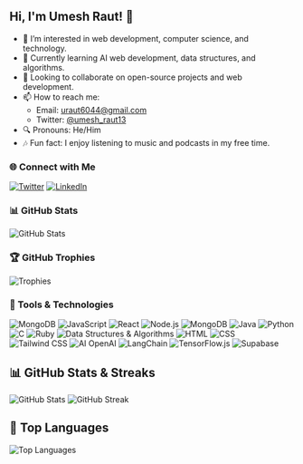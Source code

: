 ## Hi, I'm Umesh Raut! 👋

- 🔭 I’m interested in web development, computer science, and technology.
- 🌱 Currently learning AI web development, data structures, and algorithms.
- 🤝 Looking to collaborate on open-source projects and web development.
- 📫 How to reach me: 
  - Email: uraut6044@gmail.com
  - Twitter: [@umesh_raut13](https://twitter.com/umesh_raut13)
- 🔍 Pronouns: He/Him
- 🎶 Fun fact: I enjoy listening to music and podcasts in my free time.

### 🌐 Connect with Me
[![Twitter](https://img.shields.io/badge/Twitter-1DA1F2?style=for-the-badge&logo=twitter&logoColor=white)](https://twitter.com/umesh_raut13)
[![LinkedIn](https://img.shields.io/badge/LinkedIn-0077B5?style=for-the-badge&logo=linkedin&logoColor=white)](https://linkedin.com)

### 📊 GitHub Stats
![GitHub Stats](https://github-readme-stats.vercel.app/api?username=umeshraut2002&show_icons=true&theme=radical)

### 🏆 GitHub Trophies
![Trophies](https://github-profile-trophy.vercel.app/?username=umeshraut2002&theme=radical)

### 🔧 Tools & Technologies
![MongoDB](https://img.shields.io/badge/MongoDB-4EA94B?style=for-the-badge&logo=mongodb&logoColor=white)
![JavaScript](https://img.shields.io/badge/JavaScript-323330?style=for-the-badge&logo=javascript&logoColor=F7DF1E)
![React](https://img.shields.io/badge/React-20232A?style=for-the-badge&logo=react&logoColor=61DAFB)
![Node.js](https://img.shields.io/badge/Node.js-43853D?style=for-the-badge&logo=node-dot-js&logoColor=white)
![MongoDB](https://img.shields.io/badge/MongoDB-4EA94B?style=for-the-badge&logo=mongodb&logoColor=white)
![Java](https://img.shields.io/badge/Java-ED8B00?style=for-the-badge&logo=java&logoColor=white)
![Python](https://img.shields.io/badge/Python-3776AB?style=for-the-badge&logo=python&logoColor=white)
![C](https://img.shields.io/badge/C-00599C?style=for-the-badge&logo=c&logoColor=white)
![Ruby](https://img.shields.io/badge/Ruby-CC342D?style=for-the-badge&logo=ruby&logoColor=white)
![Data Structures & Algorithms](https://img.shields.io/badge/DSA-0078D4?style=for-the-badge&logo=azure-devops&logoColor=white)
![HTML](https://img.shields.io/badge/HTML-E34F26?style=for-the-badge&logo=html5&logoColor=white)
![CSS](https://img.shields.io/badge/CSS-1572B6?style=for-the-badge&logo=css3&logoColor=white)
![Tailwind CSS](https://img.shields.io/badge/Tailwind_CSS-38B2AC?style=for-the-badge&logo=tailwind-css&logoColor=white)
![AI OpenAI](https://img.shields.io/badge/OpenAI-412991?style=for-the-badge&logo=openai&logoColor=white)
![LangChain](https://img.shields.io/badge/LangChain-0A192F?style=for-the-badge&logoColor=white)
![TensorFlow.js](https://img.shields.io/badge/TensorFlow.js-FF6F00?style=for-the-badge&logo=tensorflow&logoColor=white)
![Supabase](https://img.shields.io/badge/Supabase-3ECF8E?style=for-the-badge&logo=supabase&logoColor=white)

## 📊 GitHub Stats & Streaks
![GitHub Stats](https://github-readme-stats.vercel.app/api?username=umeshraut2002&show_icons=true&theme=dark&hide_border=true)
![GitHub Streak](https://github-readme-streak-stats.herokuapp.com/?user=umeshraut2002&theme=dark&hide_border=true)

## 🚀 Top Languages
![Top Languages](https://github-readme-stats.vercel.app/api/top-langs/?username=umeshraut2002&layout=compact&theme=dark&hide_border=true)



<!---
umeshraut2002/umeshraut2002 is a ✨ special ✨ repository because its `README.md` (this file) appears on your GitHub profile.
You can click the Preview link to take a look at your changes.
--->

